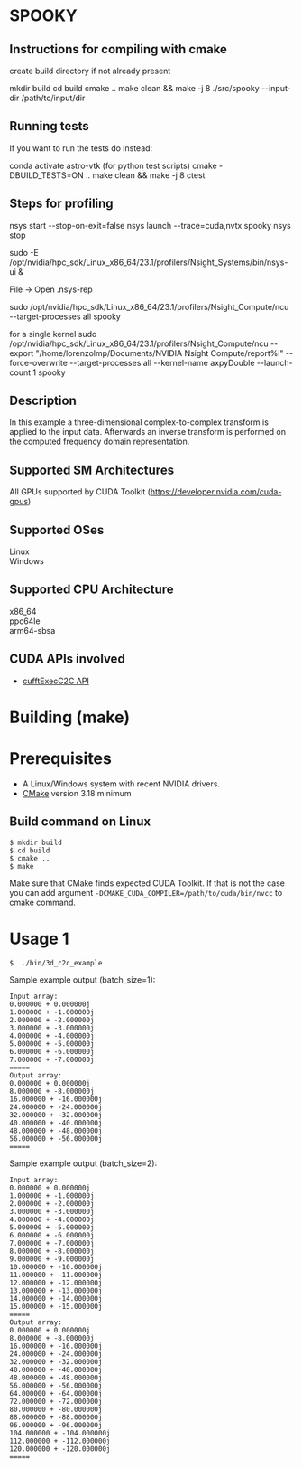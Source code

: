 # SPOOKY


## Instructions for compiling with cmake

create build directory if not already present

mkdir build
cd build
cmake ..
make clean && make -j 8
./src/spooky --input-dir /path/to/input/dir

## Running tests

If you want to run the tests do instead:

conda activate astro-vtk (for python test scripts)
cmake -DBUILD_TESTS=ON ..
make clean && make -j 8
ctest

## Steps for profiling

nsys start --stop-on-exit=false
nsys launch --trace=cuda,nvtx spooky
nsys stop

sudo -E /opt/nvidia/hpc_sdk/Linux_x86_64/23.1/profilers/Nsight_Systems/bin/nsys-ui &

File -> Open .nsys-rep

sudo /opt/nvidia/hpc_sdk/Linux_x86_64/23.1/profilers/Nsight_Compute/ncu --target-processes all spooky

for a single kernel
sudo /opt/nvidia/hpc_sdk/Linux_x86_64/23.1/profilers/Nsight_Compute/ncu --export "/home/lorenzolmp/Documents/NVIDIA Nsight Compute/report%i" --force-overwrite --target-processes all --kernel-name axpyDouble --launch-count 1 spooky

## Description

In this example a three-dimensional complex-to-complex transform is applied to the input data. Afterwards an inverse transform is performed on the computed frequency domain representation.

## Supported SM Architectures

All GPUs supported by CUDA Toolkit (https://developer.nvidia.com/cuda-gpus)  

## Supported OSes

Linux  
Windows

## Supported CPU Architecture

x86_64  
ppc64le  
arm64-sbsa

## CUDA APIs involved
- [cufftExecC2C API](https://docs.nvidia.com/cuda/cufft/index.html#function-cufftexecc2c-cufftexecz2z)


# Building (make)

# Prerequisites
- A Linux/Windows system with recent NVIDIA drivers.
- [CMake](https://cmake.org/download) version 3.18 minimum

## Build command on Linux
```
$ mkdir build
$ cd build
$ cmake ..
$ make
```
Make sure that CMake finds expected CUDA Toolkit. If that is not the case you can add argument `-DCMAKE_CUDA_COMPILER=/path/to/cuda/bin/nvcc` to cmake command.

# Usage 1
```
$  ./bin/3d_c2c_example
```

Sample example output (batch_size=1):

```
Input array:
0.000000 + 0.000000j
1.000000 + -1.000000j
2.000000 + -2.000000j
3.000000 + -3.000000j
4.000000 + -4.000000j
5.000000 + -5.000000j
6.000000 + -6.000000j
7.000000 + -7.000000j
=====
Output array:
0.000000 + 0.000000j
8.000000 + -8.000000j
16.000000 + -16.000000j
24.000000 + -24.000000j
32.000000 + -32.000000j
40.000000 + -40.000000j
48.000000 + -48.000000j
56.000000 + -56.000000j
=====
```

Sample example output (batch_size=2):

```
Input array:
0.000000 + 0.000000j
1.000000 + -1.000000j
2.000000 + -2.000000j
3.000000 + -3.000000j
4.000000 + -4.000000j
5.000000 + -5.000000j
6.000000 + -6.000000j
7.000000 + -7.000000j
8.000000 + -8.000000j
9.000000 + -9.000000j
10.000000 + -10.000000j
11.000000 + -11.000000j
12.000000 + -12.000000j
13.000000 + -13.000000j
14.000000 + -14.000000j
15.000000 + -15.000000j
=====
Output array:
0.000000 + 0.000000j
8.000000 + -8.000000j
16.000000 + -16.000000j
24.000000 + -24.000000j
32.000000 + -32.000000j
40.000000 + -40.000000j
48.000000 + -48.000000j
56.000000 + -56.000000j
64.000000 + -64.000000j
72.000000 + -72.000000j
80.000000 + -80.000000j
88.000000 + -88.000000j
96.000000 + -96.000000j
104.000000 + -104.000000j
112.000000 + -112.000000j
120.000000 + -120.000000j
=====
```
